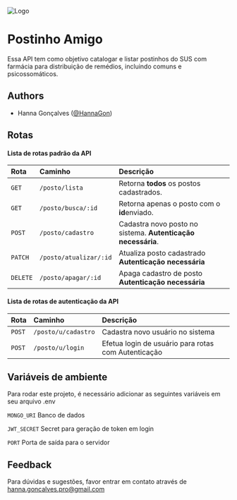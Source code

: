 
![Logo](https://i.postimg.cc/PrN1p3Fn/postinho-amigo-com-stroke-do-git.png)


# Postinho Amigo

Essa API tem como objetivo catalogar e listar postinhos do SUS com farmácia para distribuição de remédios, incluindo comuns e psicossomáticos.



## Authors

- Hanna Gonçalves ([@HannaGon](https://github.com/HannaGon))


## Rotas

#### Lista de rotas padrão da API

| Rota | Caminho     | Descrição                |
| :-------- | :------- | :------------------------- |
| `GET` | `/posto/lista` | Retorna **todos** os postos cadastrados. |
| `GET`      | `/posto/busca/:id` | Retorna apenas o posto com o **id**enviado. |
| `POST` | `/posto/cadastro` | Cadastra novo posto no sistema. **Autenticação necessária**.|
| `PATCH`      | `/posto/atualizar/:id` | Atualiza posto cadastrado **Autenticação necessária** |
| `DELETE` | `/posto/apagar/:id` | Apaga cadastro de posto **Autenticação necessária** |

#### Lista de rotas de autenticação da API

| Rota | Caminho     | Descrição                |
| :-------- | :------- | :------------------------- |
| `POST`      | `/posto/u/cadastro` | Cadastra novo usuário no sistema |
| `POST` | `/posto/u/login` | Efetua login de usuário para rotas com Autenticação |

## Variáveis de ambiente

Para rodar este projeto, é necessário adicionar as seguintes variáveis em seu arquivo .env

`MONGO_URI` Banco de dados

`JWT_SECRET` Secret para geração de token em login

`PORT` Porta de saída para o servidor


## Feedback

Para dúvidas e sugestões, favor entrar em contato através de hanna.goncalves.pro@gmail.com

